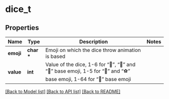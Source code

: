 # dice_t

## Properties
Name | Type | Description | Notes
------------ | ------------- | ------------- | -------------
**emoji** | **char \*** | Emoji on which the dice throw animation is based | 
**value** | **int** | Value of the dice, 1-6 for “🎲”, “🎯” and “🎳” base emoji, 1-5 for “🏀” and “⚽” base emoji, 1-64 for “🎰” base emoji | 

[[Back to Model list]](../README.md#documentation-for-models) [[Back to API list]](../README.md#documentation-for-api-endpoints) [[Back to README]](../README.md)


